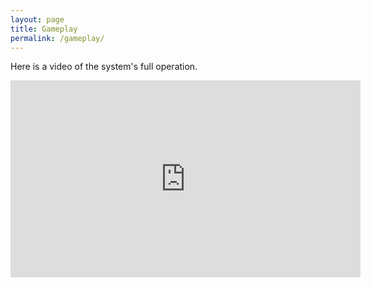 ```yaml
---
layout: page
title: Gameplay
permalink: /gameplay/
---
```

Here is a video of the system's full operation.

<iframe width="560" height="315" src="https://youtu.be/sIIKwWzw8-U" title="YouTube video player" frameborder="0" allow="accelerometer; autoplay; clipboard-write; encrypted-media; gyroscope; picture-in-picture" allowfullscreen></iframe>
